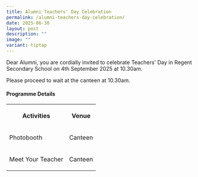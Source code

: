 ```yaml
---
title: Alumni Teachers' Day Celebration
permalink: /alumni-teachers-day-celebration/
date: 2025-06-30
layout: post
description: ""
image: ""
variant: tiptap
---
```

<p>Dear Alumni, you are cordially invited to celebrate Teachers' Day in Regent
Secondary School on 4th September 2025 at 10.30am.</p>
<p>Please proceed to wait at the canteen at 10.30am.</p>
<h4>Programme Details</h4>
<table style="minWidth: 50px">
<colgroup>
<col>
<col>
</colgroup>
<tbody>
<tr>
<th rowspan="1" colspan="1">
<p>Activities</p>
</th>
<th rowspan="1" colspan="1">
<p>Venue</p>
</th>
</tr>
<tr>
<td rowspan="1" colspan="1">
<p>Photobooth</p>
</td>
<td rowspan="1" colspan="1">
<p>Canteen</p>
</td>
</tr>
<tr>
<td rowspan="1" colspan="1">
<p>Meet Your Teacher</p>
</td>
<td rowspan="1" colspan="1">
<p>Canteen</p>
</td>
</tr>
</tbody>
</table>
<p></p>